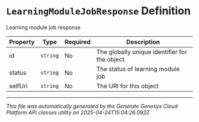 # `LearningModuleJobResponse` Definition

Learning module job response

| Property | Type | Required | Description |
|----------|------|----------|-------------|
| id | `string` | No | The globally unique identifier for the object. |
| status | `string` | No | The status of learning module job |
| selfUri | `string` | No | The URI for this object |

---

*This file was automatically generated by the Generate Genesys Cloud Platform API classes utility on 2025-04-24T15:04:26.092Z*